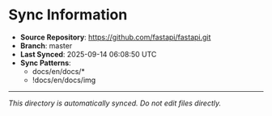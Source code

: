 # Sync Information

- **Source Repository**: https://github.com/fastapi/fastapi.git
- **Branch**: master
- **Last Synced**: 2025-09-14 06:08:50 UTC
- **Sync Patterns**:
  - docs/en/docs/*
  - !docs/en/docs/img

---
*This directory is automatically synced. Do not edit files directly.*
